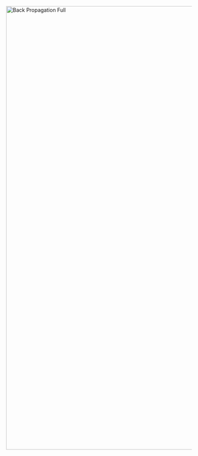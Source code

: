 <img width="2100" height="1200" alt="Back Propagation Full" src="https://github.com/user-attachments/assets/9df81738-7b9a-4457-b305-f2cc61d77baa" />
